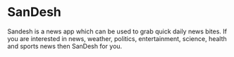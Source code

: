 # SanDesh
Sandesh is a news app which can be used to grab quick daily news bites. If you are interested in news, weather, politics, entertainment, science, health and sports news then SanDesh for you.
